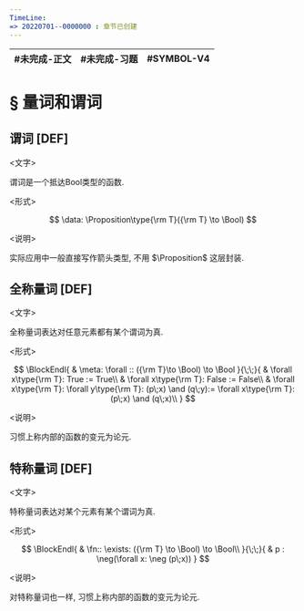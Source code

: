 ```yaml
---
TimeLine: 
=> 20220701--0000000 : 章节已创建
---
```

| #未完成-正文 | #未完成-习题 | #SYMBOL-V4 | 
| ------------ | ------------ | ---------- |

# § 量词和谓词

## 谓词 [DEF]

\<文字\>

谓词是一个抵达Bool类型的函数. 

\<形式\>

$$
\data: \Proposition\type{\rm T}({\rm T} \to \Bool)
$$

\<说明\>

实际应用中一般直接写作箭头类型, 不用 $\Proposition$ 这层封装. 

## 全称量词 [DEF]

\<文字\>

全称量词表达对任意元素都有某个谓词为真. 

\<形式\>

$$
\BlockEndl{
    & \meta: \forall :: ({\rm T}\to \Bool) \to \Bool
}{\;\;}{
    & \forall x\type{\rm T}: True := True\\
    & \forall x\type{\rm T}: False := False\\
    & \forall x\type{\rm T}: \forall y\type{\rm T}: (p\;x) \and (q\;y):= \forall x\type{\rm T}: (p\;x) \and (q\;x)\\
}
$$

\<说明\>

习惯上称内部的函数的变元为论元.

## 特称量词 [DEF]

\<文字\>

特称量词表达对某个元素有某个谓词为真. 

\<形式\>

$$
\BlockEndl{
    & \fn:: \exists: ({\rm T} \to \Bool) \to \Bool\\
}{\;\;}{
    & p : \neg(\forall x: \neg (p\;x))
}
$$

\<说明\>

对特称量词也一样, 习惯上称内部的函数的变元为论元. 
